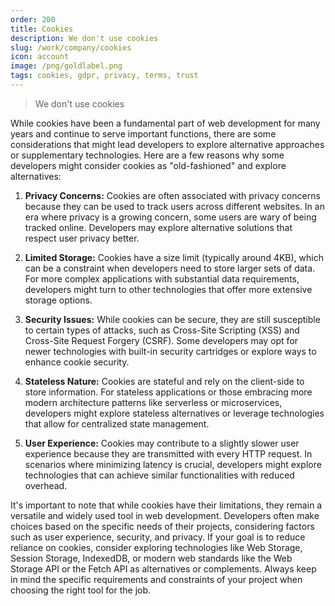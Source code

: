 ```yaml
---
order: 200
title: Cookies
description: We don't use cookies
slug: /work/company/cookies
icon: account
image: /png/goldlabel.png
tags: cookies, gdpr, privacy, terms, trust
---
```


> We don't use cookies

While cookies have been a fundamental part of web development for many years and continue to serve important functions, there are some considerations that might lead developers to explore alternative approaches or supplementary technologies. Here are a few reasons why some developers might consider cookies as "old-fashioned" and explore alternatives:

1. **Privacy Concerns:** Cookies are often associated with privacy concerns because they can be used to track users across different websites. In an era where privacy is a growing concern, some users are wary of being tracked online. Developers may explore alternative solutions that respect user privacy better.

2. **Limited Storage:** Cookies have a size limit (typically around 4KB), which can be a constraint when developers need to store larger sets of data. For more complex applications with substantial data requirements, developers might turn to other technologies that offer more extensive storage options.

3. **Security Issues:** While cookies can be secure, they are still susceptible to certain types of attacks, such as Cross-Site Scripting (XSS) and Cross-Site Request Forgery (CSRF). Some developers may opt for newer technologies with built-in security cartridges or explore ways to enhance cookie security.

4. **Stateless Nature:** Cookies are stateful and rely on the client-side to store information. For stateless applications or those embracing more modern architecture patterns like serverless or microservices, developers might explore stateless alternatives or leverage technologies that allow for centralized state management.

5. **User Experience:** Cookies may contribute to a slightly slower user experience because they are transmitted with every HTTP request. In scenarios where minimizing latency is crucial, developers might explore technologies that can achieve similar functionalities with reduced overhead.

It's important to note that while cookies have their limitations, they remain a versatile and widely used tool in web development. Developers often make choices based on the specific needs of their projects, considering factors such as user experience, security, and privacy. If your goal is to reduce reliance on cookies, consider exploring technologies like Web Storage, Session Storage, IndexedDB, or modern web standards like the Web Storage API or the Fetch API as alternatives or complements. Always keep in mind the specific requirements and constraints of your project when choosing the right tool for the job.
